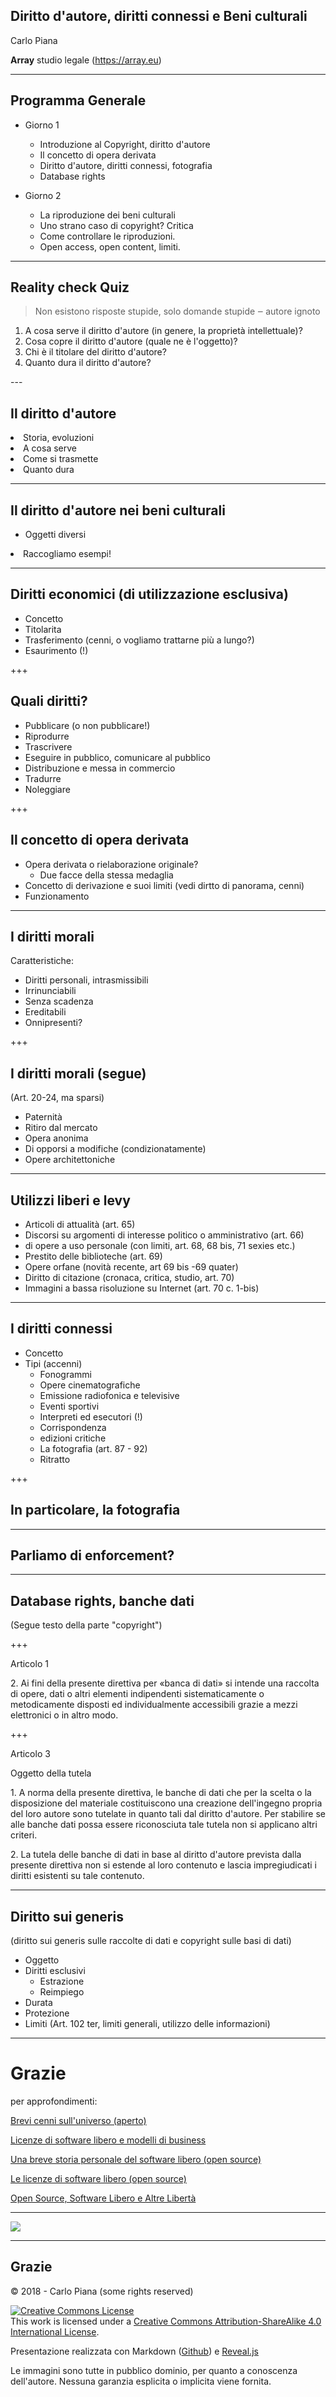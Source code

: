   <!-- .slide: data-background-image="markdown/assets/big_back.png"  data-background-color=" " data-background-position="bottom 0px center" data-max-width="100%" -->

## Diritto d'autore, diritti connessi e Beni culturali


Carlo Piana

**Array** studio legale
  (https://array.eu)




---
<!-- .slide: data-background-image="markdown/assets/big_back.png"  data-background-color=" " data-background-position="bottom 0px center" data-max-width="100%" -->


## Programma Generale

- Giorno 1
  - Introduzione al Copyright, diritto d'autore
  - Il concetto di opera derivata
  - Diritto d'autore, diritti connessi, fotografia
  - Database rights

- Giorno 2
  - La riproduzione dei beni culturali
  - Uno strano caso di copyright? Critica
  - Come controllare le riproduzioni.
  - Open access, open content, limiti.

---
<!-- .slide: data-background-image="markdown/assets/big_back.png"  data-background-color=" " data-background-position="bottom 0px center" data-max-width="100%" -->



## Reality check Quiz

> <div class=" highlight-grey"> Non esistono risposte stupide, solo domande stupide ‒ autore ignoto</div>

<ol>
<li >A cosa serve il diritto d'autore (in genere, la proprietà intellettuale)?</li>
<li >Cosa copre il diritto d'autore (quale ne è l'oggetto)?</li>
<li >Chi è il titolare del diritto d'autore?</li>
<li >Quanto dura il diritto d'autore?</li>
</ol>
---
<!-- .slide: data-background-image="markdown/assets/big_back.png"  data-background-color=" " data-background-position="bottom 0px center" data-max-width="100%" -->



## Il diritto d'autore

<li > Storia, evoluzioni</li>
<li > A cosa serve</li>
<li > Come si trasmette</li>
<li > Quanto dura </li>

---
<!-- .slide: data-background-image="markdown/assets/big_back.png"  data-background-color=" " data-background-position="bottom 0px center" data-max-width="100%" -->


## Il diritto d'autore nei beni culturali

- Oggetti diversi
<li >Raccogliamo esempi!</li>

---
<!-- .slide: data-background-image="markdown/assets/big_back.png"  data-background-color=" " data-background-position="bottom 0px center" data-max-width="100%" -->





## Diritti economici (di utilizzazione esclusiva)

- Concetto
- Titolarita
- Trasferimento (cenni, o vogliamo trattarne più a lungo?)
- Esaurimento (!)

+++
<!-- .slide: data-background-image="markdown/assets/big_back.png"  data-background-color=" " data-background-position="bottom 0px center" data-max-width="100%" -->


## Quali diritti?

- Pubblicare (o non pubblicare!)
- Riprodurre
- Trascrivere
- Eseguire in pubblico, comunicare al pubblico
- Distribuzione e messa in commercio
- Tradurre
- Noleggiare

+++
<!-- .slide: data-background-image="markdown/assets/big_back.png"  data-background-color=" " data-background-position="bottom 0px center" data-max-width="100%" -->


## Il concetto di opera derivata

- Opera derivata o rielaborazione originale?
  - Due facce della stessa medaglia
- Concetto di derivazione e suoi limiti (vedi dirtto di panorama, cenni)
- Funzionamento

---
<!-- .slide: data-background-image="markdown/assets/big_back.png"  data-background-color=" " data-background-position="bottom 0px center" data-max-width="100%" -->



## I diritti morali

Caratteristiche:

<ul>

<li > Diritti personali, intrasmissibili </li>
<li > Irrinunciabili </li>
<li > Senza scadenza</li>
<li > Ereditabili</li>
<li > Onnipresenti?</li>

</ul>

+++
<!-- .slide: data-background-image="markdown/assets/big_back.png"  data-background-color=" " data-background-position="bottom 0px center" data-max-width="100%" -->


## I diritti morali (segue)

(Art. 20-24, ma sparsi)

- Paternità
- Ritiro dal mercato
- Opera anonima
- Di opporsi a modifiche (condizionatamente)
- Opere architettoniche

---
<!-- .slide: data-background-image="markdown/assets/big_back.png"  data-background-color=" " data-background-position="bottom 0px center" data-max-width="100%" -->



## Utilizzi liberi e levy

- Articoli di attualità (art. 65)
- Discorsi su argomenti di interesse politico o amministrativo (art. 66)
- di opere a uso personale (con limiti, art. 68, 68 bis, 71 sexies etc.)
- Prestito delle biblioteche (art. 69)
- Opere orfane (novità recente, art 69 bis -69 quater)
- Diritto di citazione (cronaca, critica, studio, art. 70)
- Immagini a bassa risoluzione su Internet (art. 70 c. 1-bis)

---
<!-- .slide: data-background-image="markdown/assets/big_back.png"  data-background-color=" " data-background-position="bottom 0px center" data-max-width="100%" -->



## I diritti connessi

- Concetto
- Tipi (accenni)
  - Fonogrammi
  - Opere cinematografiche
  - Emissione radiofonica e televisive
  - Eventi sportivi
  - Interpreti ed esecutori (!)
  - Corrispondenza
  - edizioni critiche
  - La fotografia (art. 87 - 92)
  - Ritratto

+++
<!-- .slide: data-background-image="markdown/assets/big_back.png"  data-background-color=" " data-background-position="bottom 0px center" data-max-width="100%" -->


## In  particolare, la fotografia

---
<!-- .slide: data-background-image="markdown/assets/big_back.png"  data-background-color=" " data-background-position="bottom 0px center" data-max-width="100%" -->



##  Parliamo di enforcement?

---
<!-- .slide: data-background-image="markdown/assets/big_back.png"  data-background-color=" " data-background-position="bottom 0px center" data-max-width="100%" -->



## Database rights, banche dati

(Segue testo della parte "copyright")

+++
<!-- .slide: data-background-image="markdown/assets/big_back.png"  data-background-color=" " data-background-position="bottom 0px center" data-max-width="100%" -->


Articolo 1

2\. Ai fini della presente direttiva per «banca di dati» si intende una raccolta di opere, dati o altri elementi indipendenti sistematicamente o metodicamente disposti ed individualmente accessibili grazie a mezzi elettronici o in altro modo.

+++
<!-- .slide: data-background-image="markdown/assets/big_back.png"  data-background-color=" " data-background-position="bottom 0px center" data-max-width="100%" -->


Articolo 3

Oggetto della tutela

1\. A norma della presente direttiva, le banche di dati che per la scelta o la
  disposizione del materiale costituiscono una creazione dell'ingegno propria
  del loro autore  sono tutelate in quanto tali dal diritto d'autore. Per
  stabilire se alle banche dati possa essere riconosciuta tale tutela non si
  applicano altri criteri.

2\. La tutela delle banche di dati in base al diritto d'autore prevista dalla
  presente direttiva non si estende al loro contenuto e lascia impregiudicati
  i diritti esistenti su tale contenuto.

---
<!-- .slide: data-background-image="markdown/assets/big_back.png"  data-background-color=" " data-background-position="bottom 0px center" data-max-width="100%" -->



## Diritto sui generis

(diritto sui generis sulle raccolte di dati e copyright sulle basi di dati)

- Oggetto
- Diritti esclusivi
  - Estrazione
  - Reimpiego
- Durata
- Protezione
- Limiti (Art. 102 ter, limiti generali, utilizzo delle informazioni)

---
<!-- .slide: data-background-image="markdown/assets/big_back.png"  data-background-color=" " data-background-position="bottom 0px center" data-max-width="100%" -->


<h1> Grazie</h1>
per approfondimenti:  

[Brevi cenni sull'universo (aperto)](http://www.techeconomy.it/2015/09/11/brevi-cenni-sulluniverso-aperto/)  

[Licenze di software libero e modelli di business](http://www.techeconomy.it/2015/12/04/licenze-software-libero-modelli-business/)  

[Una breve storia personale del software libero (open source)](http://www.techeconomy.it/2015/10/14/breve-storia-personale-software-libero-open-source/)  

[Le licenze di software libero (open source)](http://www.techeconomy.it/2015/11/13/licenze-software-libero-open-source/)  

[Open Source, Software Libero e Altre Libertà](https://www.ledizioni.it/prodotto/c-piana-open-source-software-libero-altre-liberta/)  


---

<img class="center-img" src="markdown/assets/book_piana.jpg" />


---
<!-- .slide: data-background-image="markdown/assets/big_back.png"  data-background-color=" " data-background-position="bottom 0px center" data-max-width="100%" -->


## Grazie   

<p>© 2018 - Carlo Piana (some rights reserved) </p>

<p><a rel="license" href="http://creativecommons.org/licenses/by-sa/4.0/"><img alt="Creative Commons License" style="border-width:0" src="https://i.creativecommons.org/l/by-sa/4.0/88x31.png" /></a><br />This work is licensed under a <a rel="license" href="http://creativecommons.org/licenses/by-sa/4.0/">Creative Commons Attribution-ShareAlike 4.0 International License</a>.  
</p>

Presentazione realizzata con Markdown ([Github][557f335d])  e [Reveal.js][81aa3153]

Le immagini sono tutte in pubblico dominio, per quanto a conoscenza dell'autore. Nessuna garanzia esplicita o implicita viene fornita.



  [557f335d]: https://github.com/about "Github"

  [81aa3153]: https://revealjs.com/ "Reveal"
